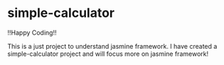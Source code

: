 # simple-calculator

!!Happy Coding!!

This is a just project to understand jasmine framework. I have created a simple-calculator project and will focus more on jasmine framework!
